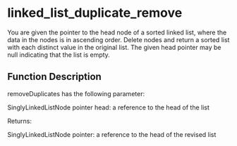 # linked_list_duplicate_remove

You are given the pointer to the head node of a sorted linked list, where the data in the nodes is in ascending order. Delete nodes and return a sorted list with each distinct value in the original list. The given head pointer may be null indicating that the list is empty.

## Function Description

removeDuplicates has the following parameter:

SinglyLinkedListNode pointer head: a reference to the head of the list

Returns:

SinglyLinkedListNode pointer: a reference to the head of the revised list
